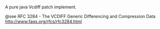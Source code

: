 A pure java Vcdiff patch implement. <br />


@see RFC 3284 - The VCDIFF Generic Differencing and Compression Data <br />
http://www.faqs.org/rfcs/rfc3284.html
